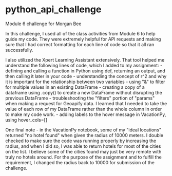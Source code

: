# python_api_challenge
Module 6 challenge for Morgan Bee

In this challenge, I used all of the class activities from Module 6 to help guide my code. They were extremely helpful for API requests and making sure that I had correct formatting for each line of code so that it all ran successfully. 

I also utilized the Xpert Learning Assistant extensively. That tool helped me understand the following lines of code, which I added to my assignment: 
    - defining and calling a function in Python using def, returning an output, and then calling it later in your code
    - understanding the concept of r^2 and why it is important for the relationship between two variables
    - using "&" to filter for multiple values in an existing DataFrame
    - creating a copy of a dataframe using .copy() to create a new DataFrame without disrupting the previous DataFrame
    - troubleshooting the "filters" portion of "params" when making a request for Geoapify data. I learned that I needed to take the value of each row of my DataFrame rather than the whole column in order to make my code work. 
    - adding labels to the hover message in VacationPy, using hover_cols=[]

One final note - in the VacationPy notebook, some of my "ideal locations" returned "no hotel found" when given the radius of 10000 meters. I double checked to make sure the code was running properly by increasing the radius, and when I did so, I was able to return hotels for most of the cities on the list. I believe some of the cities found may just be very remote with truly no hotels around. For the purpose of the assignment and to fulfill the requirement, I changed the radius back to 10000 for submission of the challenge. 
